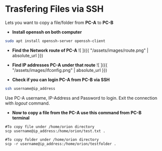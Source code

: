 # Trasfering Files via SSH

Lets you want to copy a file/folder from **PC-A** to **PC-B** 

* **Install openssh on both computer**

~~~bash
sudo apt install openssh-server openssh-client
~~~

* **Find the Network route of PC-A**
![ ]({{ "/assets/images/route.png" | absolute_url }})

* **Find IP addresses PC-A under that route**
![ ]({{ "/assets/images/ifconfig.png" | absolute_url }})


* **Check if you can login PC-A from PC-B via SSH**
~~~bash
ssh username@ip_address
~~~
Use PC-A username, IP-Address and Password to login. Exit the connection with *logout* command.

* **Now to copy a file from the PC-A  use this command from PC-B terminal**
~~~
#To copy file under /home/orion directory
scp username@ip_address:/home/orion/test.txt .

#To copy folder under /home/orion directory
scp -r username@ip_address:/home/orion/testfolder .
~~~


